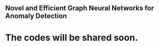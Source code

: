 ## Novel and Efficient Graph Neural Networks for Anomaly Detection

# The codes will be shared soon.